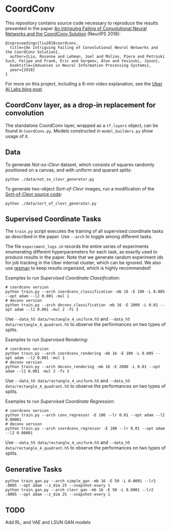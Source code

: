 # CoordConv

This repository contains source code necessary to reproduce the results presented in the paper [An Intriguing Failing of Convolutional Neural Networks and the CoordConv Solution](https://arxiv.org/abs/1807.03247) (NeurIPS 2018):

```
@inproceedings{liu2018coordconv,
  title={An Intriguing Failing of Convolutional Neural Networks and the CoordConv Solution},
  author={Liu, Rosanne and Lehman, Joel and Molino, Piero and Petroski Such, Felipe and Frank, Eric and Sergeev, Alex and Yosinski, Jason},
  booktitle={Advances in Neural Information Processing Systems},
  year={2018}
}
```

For more on this project, including a 8-min video explanation, see the [Uber AI Labs blog post](https://eng.uber.com/coordconv).

## CoordConv layer, as a drop-in replacement for convolution
The standalone CoordConv layer, wrapped as a ```tf.layers``` object, can be found in ```CoordConv.py```. Models constructed in ```model_builders.py``` show usage of it.

## Data
To generate *Not-so-Clevr* dataset, which consists of squares randomly positioned on a canvas, and with uniform and quarant splits:
```
python ./data/not_so_clevr_generator.py
```

To generate two-object *Sort-of-Clevr* images, run a modification of the [Sort-of-Clevr source code](https://github.com/kimhc6028/relational-networks/blob/master/sort_of_clevr_generator.py):
```
python ./data/sort_of_clevr_generator.py
```


## Supervised Coordinate Tasks
The ```train.py``` script executes the training of all supervised coordinate tasks as described in the paper. Use ```--arch``` to toggle among different tasks. 

The file ```experiment_logs.sh``` records the entire series of experiments enumerating different hyperparameters for each task, as exactly used to produce results in the paper. Note that we generate random experiment ids for job tracking in the Uber internal cluster, which can be ignored. We also use [resman](https://github.com/yosinski/GitResultsManager) to keep results organized, which is highly recommended!

Examples to run *Supervised Coordinate Classification*:

```
# coordconv version
python train.py --arch coordconv_classification -mb 16 -E 100 -L 0.005 --opt adam --l2 0.001 -mul 1  
# deconv version
python train.py --arch deconv_classification -mb 16 -E 2000 -L 0.01 --opt adam --l2 0.001 -mul 2 -fs 3
```
Use ```--data_h5 data/rectangle_4_uniform.h5``` and ```--data_h5 data/rectangle_4_quadrant.h5``` to observe the performances on two types of splits. 

Examples to run *Supervised Rendering*:

```
# coordconv version
python train.py --arch coordconv_rendering -mb 16 -E 100 -L 0.005 --opt adam --l2 0.001 -mul 1
# deconv version
python train.py --arch deconv_rendering -mb 16 -E 2000 -L 0.01 --opt adam --l2 0.001 -mul 2 -fs 3
```
Use ```--data_h5 data/rectangle_4_uniform.h5``` and ```--data_h5 data/rectangle_4_quadrant.h5``` to observe the performances on two types of splits. 

Examples to run *Supervised Coordinate Regression*:

```
# coordconv version
python train.py --arch conv_regressor -E 100 --lr 0.01 --opt adam --l2 0.00001
# deconv version
python train.py --arch coordconv_regressor -E 100 --lr 0.01 --opt adam --l2 0.00001
```
Use ```--data_h5 data/rectangle_4_uniform.h5``` and ```--data_h5 data/rectangle_4_quadrant.h5``` to observe the performances on two types of splits. 

## Generative Tasks
```
python train_gan.py --arch simple_gan -mb 16 -E 50 -L 0.0001 --lr2 .0005 --opt adam --z_dim 25 --snapshot-every 1
python train_gan.py --arch clevr_gan -mb 16 -E 50 -L 0.0001 --lr2 .0005 --opt adam --z_dim 25 --snapshot-every 1
```

## TODO
Add RL, and VAE and LSUN GAN models
